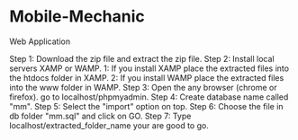 # Mobile-Mechanic
Web Application

Step 1: Download the zip file and extract the zip file.
Step 2: Install local servers XAMP or WAMP.
        1: If you install XAMP place the extracted files into the htdocs folder in XAMP.
        2: If you install WAMP place the extracted files into the www folder in WAMP.
Step 3: Open the any browser (chrome or firefox). go to localhost/phpmyadmin.
Step 4: Create database name called "mm".
Step 5: Select the "import" option on top.
Step 6: Choose the file in db folder "mm.sql" and click on GO.
Step 7: Type localhost/extracted_folder_name your are good to go.
